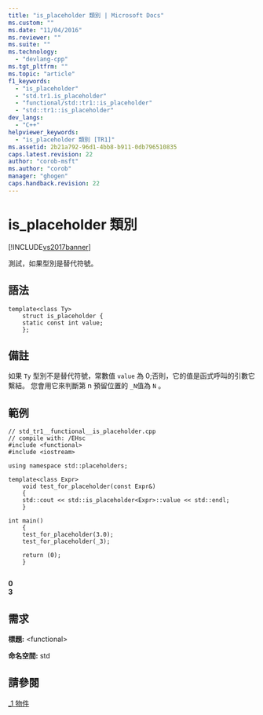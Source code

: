 ```yaml
---
title: "is_placeholder 類別 | Microsoft Docs"
ms.custom: ""
ms.date: "11/04/2016"
ms.reviewer: ""
ms.suite: ""
ms.technology: 
  - "devlang-cpp"
ms.tgt_pltfrm: ""
ms.topic: "article"
f1_keywords: 
  - "is_placeholder"
  - "std.tr1.is_placeholder"
  - "functional/std::tr1::is_placeholder"
  - "std::tr1::is_placeholder"
dev_langs: 
  - "C++"
helpviewer_keywords: 
  - "is_placeholder 類別 [TR1]"
ms.assetid: 2b21a792-96d1-4bb8-b911-0db796510835
caps.latest.revision: 22
author: "corob-msft"
ms.author: "corob"
manager: "ghogen"
caps.handback.revision: 22
---
```

# is_placeholder 類別
[!INCLUDE[vs2017banner](../assembler/inline/includes/vs2017banner.md)]

測試，如果型別是替代符號。  
  
## 語法  
  
```  
template<class Ty>  
    struct is_placeholder {  
    static const int value;  
    };  
```  
  
## 備註  
 如果 `Ty` 型別不是替代符號，常數值 `value` 為 0;否則，它的值是函式呼叫的引數它繫結。  您會用它來判斷第 n 預留位置的 `_N`值為 `N` 。  
  
## 範例  
  
```  
// std_tr1__functional__is_placeholder.cpp   
// compile with: /EHsc   
#include <functional>   
#include <iostream>   
  
using namespace std::placeholders;   
  
template<class Expr>   
    void test_for_placeholder(const Expr&)   
    {   
    std::cout << std::is_placeholder<Expr>::value << std::endl;   
    }   
  
int main()   
    {   
    test_for_placeholder(3.0);   
    test_for_placeholder(_3);   
  
    return (0);   
    }  
  
```  
  
  **0**  
**3**   
## 需求  
 **標題:** \<functional\>  
  
 **命名空間:** std  
  
## 請參閱  
 [\_1 物件](../standard-library/1-object.md)